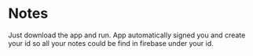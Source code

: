 # Notes
Just download the app and run. App automatically signed you and create your id so all your notes could be find in firebase under your id.

